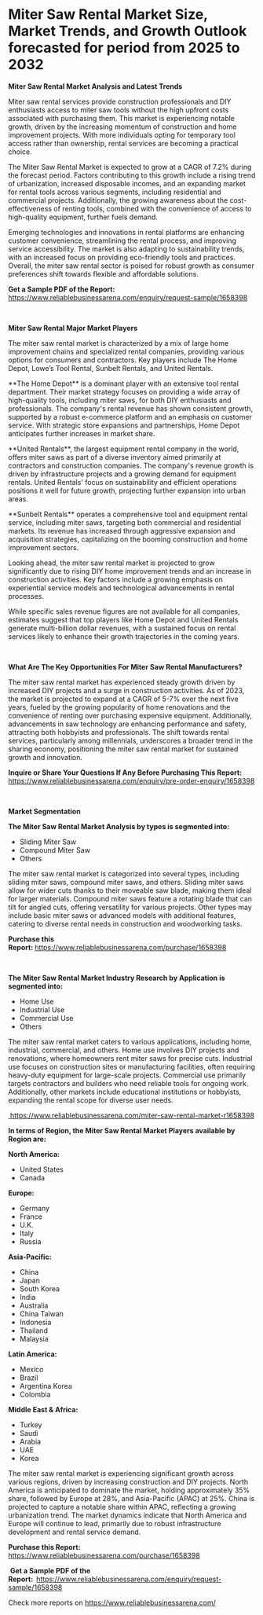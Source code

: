 <p><h1>Miter Saw Rental Market Size, Market Trends, and Growth Outlook forecasted for period from 2025 to 2032</h1></p><p><strong>Miter Saw Rental Market Analysis and Latest Trends</strong></p>
<p><p>Miter saw rental services provide construction professionals and DIY enthusiasts access to miter saw tools without the high upfront costs associated with purchasing them. This market is experiencing notable growth, driven by the increasing momentum of construction and home improvement projects. With more individuals opting for temporary tool access rather than ownership, rental services are becoming a practical choice. </p><p>The Miter Saw Rental Market is expected to grow at a CAGR of 7.2% during the forecast period. Factors contributing to this growth include a rising trend of urbanization, increased disposable incomes, and an expanding market for rental tools across various segments, including residential and commercial projects. Additionally, the growing awareness about the cost-effectiveness of renting tools, combined with the convenience of access to high-quality equipment, further fuels demand. </p><p>Emerging technologies and innovations in rental platforms are enhancing customer convenience, streamlining the rental process, and improving service accessibility. The market is also adapting to sustainability trends, with an increased focus on providing eco-friendly tools and practices. Overall, the miter saw rental sector is poised for robust growth as consumer preferences shift towards flexible and affordable solutions.</p></p>
<p><strong>Get a Sample PDF of the Report:&nbsp;</strong> <a href="https://www.reliablebusinessarena.com/enquiry/request-sample/1658398?utm_campaign=2476&utm_medium=2&utm_source=Github&utm_content=ia&utm_term=08042025&utm_id=miter-saw-rental">https://www.reliablebusinessarena.com/enquiry/request-sample/1658398</a></p>
<p>&nbsp;</p>
<p><strong>Miter Saw Rental Major Market Players</strong></p>
<p><p>The miter saw rental market is characterized by a mix of large home improvement chains and specialized rental companies, providing various options for consumers and contractors. Key players include The Home Depot, Lowe’s Tool Rental, Sunbelt Rentals, and United Rentals.</p><p>**The Home Depot** is a dominant player with an extensive tool rental department. Their market strategy focuses on providing a wide array of high-quality tools, including miter saws, for both DIY enthusiasts and professionals. The company's rental revenue has shown consistent growth, supported by a robust e-commerce platform and an emphasis on customer service. With strategic store expansions and partnerships, Home Depot anticipates further increases in market share.</p><p>**United Rentals**, the largest equipment rental company in the world, offers miter saws as part of a diverse inventory aimed primarily at contractors and construction companies. The company's revenue growth is driven by infrastructure projects and a growing demand for equipment rentals. United Rentals' focus on sustainability and efficient operations positions it well for future growth, projecting further expansion into urban areas.</p><p>**Sunbelt Rentals** operates a comprehensive tool and equipment rental service, including miter saws, targeting both commercial and residential markets. Its revenue has increased through aggressive expansion and acquisition strategies, capitalizing on the booming construction and home improvement sectors.</p><p>Looking ahead, the miter saw rental market is projected to grow significantly due to rising DIY home improvement trends and an increase in construction activities. Key factors include a growing emphasis on experiential service models and technological advancements in rental processes.</p><p>While specific sales revenue figures are not available for all companies, estimates suggest that top players like Home Depot and United Rentals generate multi-billion dollar revenues, with a sustained focus on rental services likely to enhance their growth trajectories in the coming years.</p></p>
<p>&nbsp;</p>
<p><strong>What Are The Key Opportunities For Miter Saw Rental Manufacturers?</strong></p>
<p><p>The miter saw rental market has experienced steady growth driven by increased DIY projects and a surge in construction activities. As of 2023, the market is projected to expand at a CAGR of 5-7% over the next five years, fueled by the growing popularity of home renovations and the convenience of renting over purchasing expensive equipment. Additionally, advancements in saw technology are enhancing performance and safety, attracting both hobbyists and professionals. The shift towards rental services, particularly among millennials, underscores a broader trend in the sharing economy, positioning the miter saw rental market for sustained growth and innovation.</p></p>
<p><strong>Inquire or Share Your Questions If Any Before Purchasing This Report:</strong> <a href="https://www.reliablebusinessarena.com/enquiry/pre-order-enquiry/1658398?utm_campaign=2476&utm_medium=2&utm_source=Github&utm_content=ia&utm_term=08042025&utm_id=miter-saw-rental">https://www.reliablebusinessarena.com/enquiry/pre-order-enquiry/1658398</a></p>
<p>&nbsp;</p>
<p><strong>Market Segmentation</strong></p>
<p><strong>The Miter Saw Rental Market Analysis by types is segmented into:</strong></p>
<p><ul><li>Sliding Miter Saw</li><li>Compound Miter Saw</li><li>Others</li></ul></p>
<p><p>The miter saw rental market is categorized into several types, including sliding miter saws, compound miter saws, and others. Sliding miter saws allow for wider cuts thanks to their moveable saw blade, making them ideal for larger materials. Compound miter saws feature a rotating blade that can tilt for angled cuts, offering versatility for various projects. Other types may include basic miter saws or advanced models with additional features, catering to diverse rental needs in construction and woodworking tasks.</p></p>
<p><strong>Purchase this Report:&nbsp;</strong><a href="https://www.reliablebusinessarena.com/purchase/1658398?utm_campaign=2476&utm_medium=2&utm_source=Github&utm_content=ia&utm_term=08042025&utm_id=miter-saw-rental">https://www.reliablebusinessarena.com/purchase/1658398</a></p>
<p>&nbsp;</p>
<p><strong>The Miter Saw Rental Market Industry Research by Application is segmented into:</strong></p>
<p><ul><li>Home Use</li><li>Industrial Use</li><li>Commercial Use</li><li>Others</li></ul></p>
<p><p>The miter saw rental market caters to various applications, including home, industrial, commercial, and others. Home use involves DIY projects and renovations, where homeowners rent miter saws for precise cuts. Industrial use focuses on construction sites or manufacturing facilities, often requiring heavy-duty equipment for large-scale projects. Commercial use primarily targets contractors and builders who need reliable tools for ongoing work. Additionally, other markets include educational institutions or hobbyists, expanding the rental scope for diverse user needs.</p></p>
<p><a href="https://www.reliablebusinessarena.com/miter-saw-rental-market-r1658398?utm_campaign=2476&utm_medium=2&utm_source=Github&utm_content=ia&utm_term=08042025&utm_id=miter-saw-rental">&nbsp;https://www.reliablebusinessarena.com/miter-saw-rental-market-r1658398</a></p>
<p><strong>In terms of Region, the Miter Saw Rental Market Players available by Region are:</strong></p>
<p>
    <p> <strong> North America: </strong>
        <ul>
            <li>United States</li>
            <li>Canada</li>
        </ul>
        </p> 
    <p> <strong> Europe: </strong>
        <ul>
            <li>Germany</li>
            <li>France</li>
            <li>U.K.</li>
            <li>Italy</li>
            <li>Russia</li>
        </ul>
        </p> 
    <p> <strong> Asia-Pacific: </strong>
        <ul>
            <li>China</li>
            <li>Japan</li>
            <li>South Korea</li>
            <li>India</li>
            <li>Australia</li>
            <li>China Taiwan</li>
            <li>Indonesia</li>
            <li>Thailand</li>
            <li>Malaysia</li>
        </ul>
        </p> 
    <p> <strong> Latin America: </strong>
        <ul>
            <li>Mexico</li>
            <li>Brazil</li>
            <li>Argentina Korea</li>
            <li>Colombia</li>
        </ul>
        </p> 
    <p> <strong> Middle East & Africa: </strong>
        <ul>
            <li>Turkey</li>
            <li>Saudi</li>
            <li>Arabia</li>
            <li>UAE</li>
            <li>Korea</li>
        </ul>
    </p>
    </p>
<p><p>The miter saw rental market is experiencing significant growth across various regions, driven by increasing construction and DIY projects. North America is anticipated to dominate the market, holding approximately 35% share, followed by Europe at 28%, and Asia-Pacific (APAC) at 25%. China is projected to capture a notable share within APAC, reflecting a growing urbanization trend. The market dynamics indicate that North America and Europe will continue to lead, primarily due to robust infrastructure development and rental service demand.</p></p>
<p><strong>Purchase this Report: </strong><a href="https://www.reliablebusinessarena.com/purchase/1658398?utm_campaign=2476&utm_medium=2&utm_source=Github&utm_content=ia&utm_term=08042025&utm_id=miter-saw-rental">https://www.reliablebusinessarena.com/purchase/1658398</a></p>
<p>&nbsp;<strong>Get a Sample PDF of the Report:&nbsp;&nbsp;</strong><a href="https://www.reliablebusinessarena.com/enquiry/request-sample/1658398?utm_campaign=2476&utm_medium=2&utm_source=Github&utm_content=ia&utm_term=08042025&utm_id=miter-saw-rental">https://www.reliablebusinessarena.com/enquiry/request-sample/1658398</a></p>
<p><strong></strong></p>
<p>Check more reports on <a href="https://www.reliablebusinessarena.com/?utm_campaign=2476&utm_medium=2&utm_source=Github&utm_content=ia&utm_term=08042025&utm_id=miter-saw-rental">https://www.reliablebusinessarena.com/</a></p>